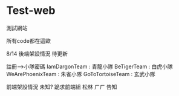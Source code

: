 # Test-web
測試網站

所有code都在這歐

8/14
後端架設情況  待更新

註冊-->小隊密碼
  IamDargonTeam : 青龍小隊
  BeTigerTeam : 白虎小隊
  WeArePhoenixTeam : 朱雀小隊
  GoToTortoiseTeam : 玄武小隊

前端架設情況
未知? 
跪求前端組 松林 ㄏㄏ 告知